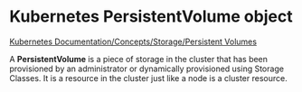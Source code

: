 # Kubernetes PersistentVolume object

[Kubernetes Documentation/Concepts/Storage/Persistent Volumes](https://kubernetes.io/docs/concepts/storage/persistent-volumes/)

A **PersistentVolume** is a piece of storage in the cluster that has been provisioned by an administrator or dynamically provisioned using Storage Classes. It is a resource in the cluster just like a node is a cluster resource.
